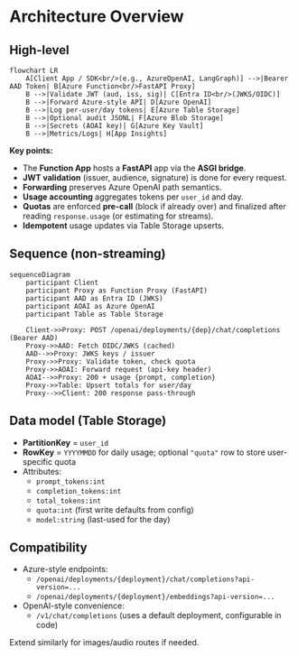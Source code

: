 # Architecture Overview

## High-level

```mermaid
flowchart LR
    A[Client App / SDK<br/>(e.g., AzureOpenAI, LangGraph)] -->|Bearer AAD Token| B[Azure Function<br/>FastAPI Proxy]
    B -->|Validate JWT (aud, iss, sig)| C[Entra ID<br/>(JWKS/OIDC)]
    B -->|Forward Azure-style API| D[Azure OpenAI]
    B -->|Log per-user/day tokens| E[Azure Table Storage]
    B -->|Optional audit JSONL| F[Azure Blob Storage]
    B -->|Secrets (AOAI key)| G[Azure Key Vault]
    B -->|Metrics/Logs| H[App Insights]
```

**Key points:**
- The **Function App** hosts a **FastAPI** app via the **ASGI bridge**.
- **JWT validation** (issuer, audience, signature) is done for every request.
- **Forwarding** preserves Azure OpenAI path semantics.
- **Usage accounting** aggregates tokens per `user_id` and day.
- **Quotas** are enforced **pre-call** (block if already over) and finalized after reading `response.usage` (or estimating for streams).
- **Idempotent** usage updates via Table Storage upserts.

## Sequence (non-streaming)

```mermaid
sequenceDiagram
    participant Client
    participant Proxy as Function Proxy (FastAPI)
    participant AAD as Entra ID (JWKS)
    participant AOAI as Azure OpenAI
    participant Table as Table Storage

    Client->>Proxy: POST /openai/deployments/{dep}/chat/completions (Bearer AAD)
    Proxy->>AAD: Fetch OIDC/JWKS (cached)
    AAD-->>Proxy: JWKS keys / issuer
    Proxy->>Proxy: Validate token, check quota
    Proxy->>AOAI: Forward request (api-key header)
    AOAI-->>Proxy: 200 + usage {prompt, completion}
    Proxy->>Table: Upsert totals for user/day
    Proxy-->>Client: 200 response pass-through
```

## Data model (Table Storage)

- **PartitionKey** = `user_id`
- **RowKey** = `YYYYMMDD` for daily usage; optional `"quota"` row to store user-specific quota
- Attributes:
  - `prompt_tokens:int`
  - `completion_tokens:int`
  - `total_tokens:int`
  - `quota:int` (first write defaults from config)
  - `model:string` (last-used for the day)

## Compatibility

- Azure-style endpoints:
  - `/openai/deployments/{deployment}/chat/completions?api-version=...`
  - `/openai/deployments/{deployment}/embeddings?api-version=...`
- OpenAI-style convenience:
  - `/v1/chat/completions` (uses a default deployment, configurable in code)

Extend similarly for images/audio routes if needed.
